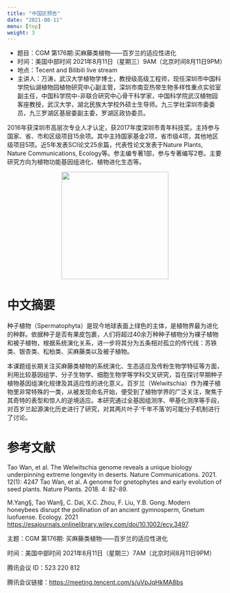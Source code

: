 ```yaml
---
title: "中国区预告"
date: "2021-08-11"
menu: [top]
weight: 3
---
```


- 题目：CGM 第176期:买麻藤类植物——百岁兰的适应性进化 
- 时间：美国中部时间 2021年8月11日（星期三）9AM（北京时间8月11日9PM）
- 地点：Tecent and Bilibili live stream
- 主讲人：万涛，武汉大学植物学博士，教授级高级工程师，现任深圳市中国科学院仙湖植物园植物研究中心副主管，深圳市南亚热带生物多样性重点实验室副主任，中国科学院中-非联合研究中心骨干科学家，中国科学院武汉植物园客座教授，武汉大学，湖北民族大学校外硕士生导师。九三学社深圳市委委员，九三罗湖区基层委副主委，罗湖区政协委员。

2016年获深圳市高层次专业人才认定，获2017年度深圳市青年科技奖。主持参与国家、省、市和区级项目15余项。其中主持国家基金2项，省市级4项，其他地区级项目5项。近5年发表SCI论文25余篇，代表性论文发表于Nature Plants, Nature Communications, Ecology等。参主编专著1部，参与专著编写2卷。主要研究方向为植物功能基因组进化、植物进化生态等。

<div align="center">
<img src="https://i.loli.net/2021/08/15/jyqKYht54T3Nuwp.png" height=250>
</div>

# 中文摘要

种子植物（Spermatophyta）是现今地球表面上绿色的主体，是植物界最为进化的种群。依据种子是否有果皮包裹，人们将超过40余万种种子植物分为裸子植物和被子植物，根据系统演化关系，进一步将其分为五条相对孤立的传代线：苏铁类、银杏类、松柏类、买麻藤类以及被子植物。

本课题组长期关注买麻藤类植物的系统演化、生态适应及传粉生物学特征等方面，利用比较基因组学、分子生物学、细胞生物学等学科交叉研究，旨在探讨早期种子植物基因组演化规律及其适应性的进化意义。百岁兰（Welwitschia）作为裸子植物里非常特殊的一类，从被发现命名开始，便受到了植物学界的广泛关注，聚焦于其奇特的表型和惊人的逆境适应。本研究通过全基因组测序、甲基化测序等手段，对百岁兰起源演化历史进行了研究，对其两片叶子‘千年不落’的可能分子机制进行了讨论。

# 参考文献

Tao Wan, et al. The Welwitschia genome reveals a unique biology underpinning extreme longevity in deserts. Nature Communications. 2021. 12(1): 4247
Tao Wan, et al. A genome for gnetophytes and early evolution of seed plants. Nature Plants. 2018. 4: 82-89.

M.Yang§, Tao Wan§, C. Dai, X.C. Zhou, F. Liu, Y.B. Gong. Modern honeybees disrupt the pollination of an ancient gymnosperm, Gnetum luofuense. Ecology. 2021 https://esajournals.onlinelibrary.wiley.com/doi/10.1002/ecy.3497.

主题：CGM 第176期: 买麻藤类植物——百岁兰的适应性进化

时间：美国中部时间 2021年8月11日（星期三）7AM（北京时间8月11日9PM）

腾讯会议 ID：523 220 812

腾讯会议链接：https://meeting.tencent.com/s/uVpJqHkMA8bs


